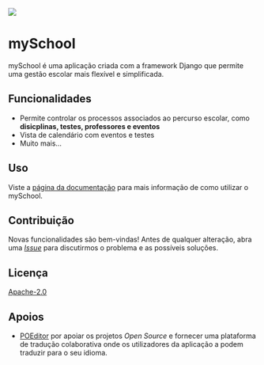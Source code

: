 ![](https://user-images.githubusercontent.com/46262740/70154844-1cff5100-16a9-11ea-9b70-dfe4a357aa04.png)

# mySchool

mySchool é uma aplicação criada com a framework Django que permite uma gestão escolar mais flexível e simplificada.

## Funcionalidades

- Permite controlar os processos associados ao percurso escolar, como **disicplinas, testes, professores e eventos**
- Vista de calendário com eventos e testes
- Muito mais...

## Uso

Viste a [página da documentação](https://docs.myschool-app.tk/) para mais informação de como utilizar o mySchool.

## Contribuição

Novas funcionalidades são bem-vindas! Antes de qualquer alteração, abra uma [_Issue_](https://github.com/myschool-app/mySchool/issues) para discutirmos o problema e as possíveis soluções.

## Licença

[Apache-2.0](https://choosealicense.com/licenses/apache-2.0/)

## Apoios

- [POEditor](https://poeditor.com/) por apoiar os projetos _Open Source_ e fornecer uma plataforma de tradução colaborativa onde os utilizadores da aplicação a podem traduzir para o seu idioma.
